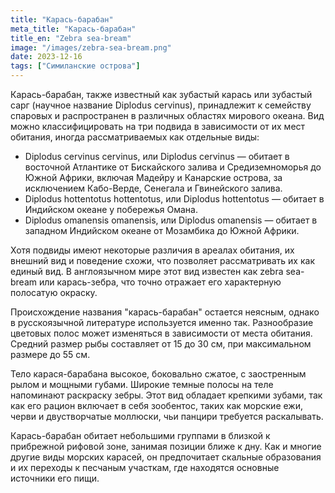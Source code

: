 ```yaml
---
title: "Карась-барабан"
meta_title: "Карась-барабан"
title_en: "Zebra sea-bream"
image: "/images/zebra-sea-bream.png"
date: 2023-12-16
tags: ["Симиланские острова"]
---
```

Карась-барабан, также известный как зубастый карась или зубастый сарг (научное название Diplodus cervinus), принадлежит к семейству спаровых и распространен в различных областях мирового океана. Вид можно классифицировать на три подвида в зависимости от их мест обитания, иногда рассматриваемых как отдельные виды:

- Diplodus cervinus cervinus, или Diplodus cervinus — обитает в восточной Атлантике от Бискайского залива и Средиземноморья до Южной Африки, включая Мадейру и Канарские острова, за исключением Кабо-Верде, Сенегала и Гвинейского залива.
- Diplodus hottentotus hottentotus, или Diplodus hottentotus — обитает в Индийском океане у побережья Омана.
- Diplodus omanensis omanensis, или Diplodus omanensis — обитает в западном Индийском океане от Мозамбика до Южной Африки.

Хотя подвиды имеют некоторые различия в ареалах обитания, их внешний вид и поведение схожи, что позволяет рассматривать их как единый вид. В англоязычном мире этот вид известен как zebra sea-bream или карась-зебра, что точно отражает его характерную полосатую окраску.

Происхождение названия "карась-барабан" остается неясным, однако в русскоязычной литературе используется именно так. Разнообразие цветовых полос может изменяться в зависимости от места обитания. Средний размер рыбы составляет от 15 до 30 см, при максимальном размере до 55 см.

Тело карася-барабана высокое, боковально сжатое, с заостренным рылом и мощными губами. Широкие темные полосы на теле напоминают раскраску зебры. Этот вид обладает крепкими зубами, так как его рацион включает в себя зообентос, таких как морские ежи, черви и двустворчатые моллюски, чьи панцири требуется раскалывать.

Карась-барабан обитает небольшими группами в близкой к прибрежной рифовой зоне, занимая позиции ближе к дну. Как и многие другие виды морских карасей, он предпочитает скальные образования и их переходы к песчаным участкам, где находятся основные источники его пищи.

